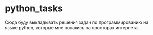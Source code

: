 # python_tasks
Сюда буду выкладывать решения задач по программированию на языке python, которые мне попались на просторах интернета.

